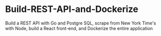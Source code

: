 # Build-REST-API-and-Dockerize
Build a REST API with Go and Postgre SQL, scrape from New York Time's with Node, build a React front-end, and Dockerize the entire application
